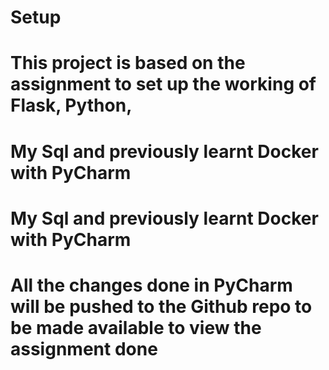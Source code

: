 # Setup
# This project is based on the assignment to set up the working of Flask, Python,
# My Sql and previously learnt Docker with PyCharm

# My Sql and previously learnt Docker with PyCharm
# All the changes done in PyCharm will be pushed to the Github repo to be made available to view the assignment done
